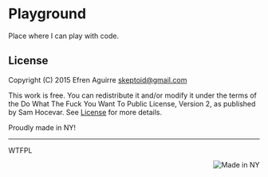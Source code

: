 # Playground

Place where I can play with code.

## License

Copyright (C) 2015 Efren Aguirre <skeptoid@gmail.com>

This work is free. You can redistribute it and/or modify it under the
terms of the Do What The Fuck You Want To Public License, Version 2,
as published by Sam Hocevar. See
[License](https://github.com/countxyz/playground/blob/master/LICENSE.txt)
for more details.

Proudly made in NY!

___

<div>
  <a href='http://www.wtfpl.net/'>
    <img
      src='http://www.wtfpl.net/wp-content/uploads/2012/12/wtfpl-badge-4.png'
      width='80'
      height='15'
      alt='WTFPL' />
  </a>

  <img
    style='float: right;'
    src='http://i.imgur.com/S8XG5OKs.jpg'
    alt='Made in NY' />
</div>
